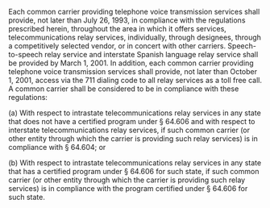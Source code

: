 Each common carrier providing telephone voice transmission services shall provide, not later than July 26, 1993, in compliance with the regulations prescribed herein, throughout the area in which it offers services, telecommunications relay services, individually, through designees, through a competitively selected vendor, or in concert with other carriers. Speech-to-speech relay service and interstate Spanish language relay service shall be provided by March 1, 2001. In addition, each common carrier providing telephone voice transmission services shall provide, not later than October 1, 2001, access via the 711 dialing code to all relay services as a toll free call. A common carrier shall be considered to be in compliance with these regulations:

(a) With respect to intrastate telecommunications relay services in any state that does not have a certified program under § 64.606 and with respect to interstate telecommunications relay services, if such common carrier (or other entity through which the carrier is providing such relay services) is in compliance with § 64.604; or
              

(b) With respect to intrastate telecommunications relay services in any state that has a certified program under § 64.606 for such state, if such common carrier (or other entity through which the carrier is providing such relay services) is in compliance with the program certified under § 64.606 for such state.

